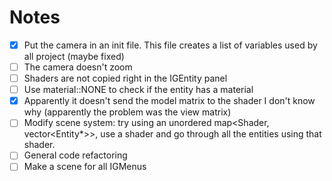 # Notes

 - [X] Put the camera in an init file. This file creates a list of variables used by all project (maybe fixed)
 - [ ] The camera doesn't zoom
 - [ ] Shaders are not copied right in the IGEntity panel
 - [ ] Use material::NONE to check if the entity has a material
 - [X] Apparently it doesn't send the model matrix to the shader I don't know why (apparently the problem was the view matrix)
 - [ ] Modify scene system: try using an unordered map<Shader, vector<Entity*>>, use a shader and go through all the entities using that shader.
 - [ ] General code refactoring
 - [ ] Make a scene for all IGMenus

